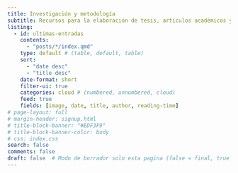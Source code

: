 ```yaml
---
title: Investigación y metodología
subtitle: Recursos para la elaboración de tesis, artículos académicos y monografías. Consejos sobre redacción, metodología científica, revisión de literatura y técnicas para estructurar una investigación sólida.
listing:
  - id: ultimas-entradas
    contents: 
      - "posts/*/index.qmd"
    type: default # (table, default, table)
    sort: 
      - "date desc"
      - "title desc"
    date-format: short
    filter-ui: true
    categories: cloud # (numbered, unnumbered, cloud)
    feed: true
    fields: [image, date, title, author, reading-time]
# page-layout: full
# margin-header: signup.html
# title-block-banner: "#EDF3F9"
# title-block-banner-color: body
# css: index.css
search: false
comments: false
draft: false  # Modo de borrador solo esta pagina (false = final, true = borrador)
---
```






<script data-name="BMC-Widget" data-cfasync="false" src="https://cdnjs.buymeacoffee.com/1.0.0/widget.prod.min.js" data-id="achalmaedison" data-description="Support me on Buy me a coffee!" data-message="¡Apóyame con un café! ☕✨
Si disfrutas mis blogs y artículos sobre economía, finanzas y análisis de datos, tu apoyo me ayudará a seguir creando contenido de calidad. ¡Gracias por contribuir a este espacio de aprendizaje! 🚀📚" data-color="#FF5F5F" data-position="Right" data-x_margin="18" data-y_margin="18"></script>